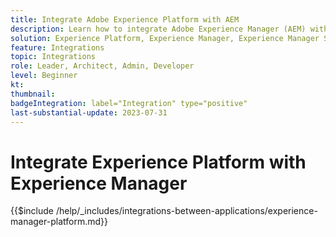 ```yaml
---
title: Integrate Adobe Experience Platform with AEM
description: Learn how to integrate Adobe Experience Manager (AEM) with Experience Platform.
solution: Experience Platform, Experience Manager, Experience Manager Sites
feature: Integrations
topic: Integrations
role: Leader, Architect, Admin, Developer
level: Beginner
kt:
thumbnail:
badgeIntegration: label="Integration" type="positive"
last-substantial-update: 2023-07-31
---
```


# Integrate Experience Platform with Experience Manager

{{$include /help/_includes/integrations-between-applications/experience-manager-platform.md}}
